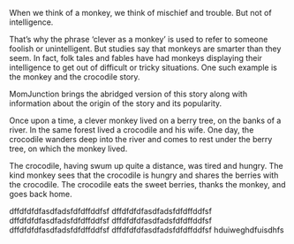 When we think of a monkey, we think of mischief and trouble. But not of intelligence.

That’s why the phrase ‘clever as a monkey’ is used to refer to someone foolish or unintelligent. But studies say that monkeys are smarter than they seem. In fact, folk tales and fables have had monkeys displaying their intelligence to get out of difficult or tricky situations. One such example is the monkey and the crocodile story.

MomJunction brings the abridged version of this story along with information about the origin of the story and its popularity.

Once upon a time, a clever monkey lived on a berry tree, on the banks of a river. In the same forest lived a crocodile and his wife. One day, the crocodile wanders deep into the river and comes to rest under the berry tree, on which the monkey lived.

The crocodile, having swum up quite a distance, was tired and hungry. The kind monkey sees that the crocodile is hungry and shares the berries with the crocodile. The crocodile eats the sweet berries, thanks the monkey, and goes back home.

 dffdfdfdfasdfadsfdfdffddfsf
 dffdfdfdfasdfadsfdfdffddfsf
 dffdfdfdfasdfadsfdfdffddfsf
 dffdfdfdfasdfadsfdfdffddfsf
 dffdfdfdfasdfadsfdfdffddfsf
 dffdfdfdfasdfadsfdfdffddfsf
 hduiweghdfuisdhfs
